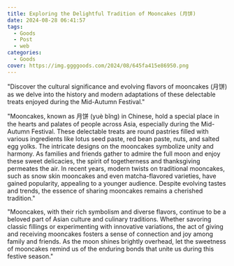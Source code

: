 ```yaml
---
title: Exploring the Delightful Tradition of Mooncakes (月饼)
date: 2024-08-28 06:41:57
tags:
  - Goods
  - Post
  - web
categories:
  - Goods
cover: https://img.ggggoods.com/2024/08/645fa415e86950.png
---
```


"Discover the cultural significance and evolving flavors of mooncakes (月饼) as we delve into the history and modern adaptations of these delectable treats enjoyed during the Mid-Autumn Festival."

"Mooncakes, known as 月饼 (yuè bǐng) in Chinese, hold a special place in the hearts and palates of people across Asia, especially during the Mid-Autumn Festival. These delectable treats are round pastries filled with various ingredients like lotus seed paste, red bean paste, nuts, and salted egg yolks. The intricate designs on the mooncakes symbolize unity and harmony. As families and friends gather to admire the full moon and enjoy these sweet delicacies, the spirit of togetherness and thanksgiving permeates the air. In recent years, modern twists on traditional mooncakes, such as snow skin mooncakes and even matcha-flavored varieties, have gained popularity, appealing to a younger audience. Despite evolving tastes and trends, the essence of sharing mooncakes remains a cherished tradition."

"Mooncakes, with their rich symbolism and diverse flavors, continue to be a beloved part of Asian culture and culinary traditions. Whether savoring classic fillings or experimenting with innovative variations, the act of giving and receiving mooncakes fosters a sense of connection and joy among family and friends. As the moon shines brightly overhead, let the sweetness of mooncakes remind us of the enduring bonds that unite us during this festive season."
